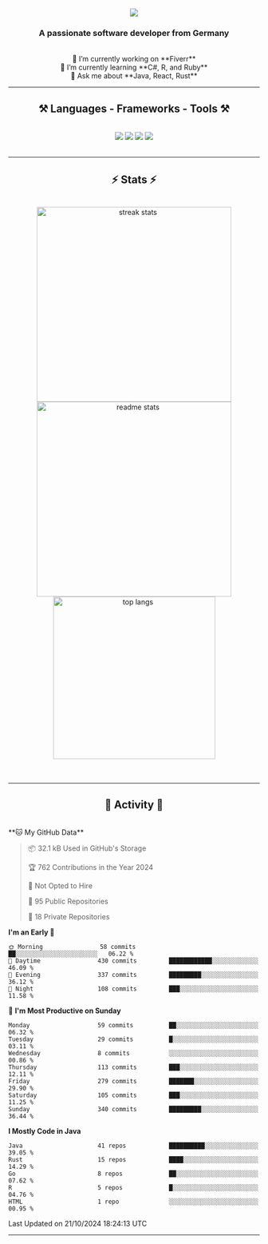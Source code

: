<h1 align="center">
    <img src="https://readme-typing-svg.herokuapp.com/?font=Righteous&size=35&center=true&vCenter=true&width=500&height=70&duration=4000&lines=Hi+There!+👋;+I'm+Luan+S.!;" />
</h1>

<h3 align="center">A passionate software developer from Germany</h3>

<br/>

<div align="center">
    🔭 I’m currently working on **Fiverr**<br/>
    🌱 I’m currently learning **C#, R, and Ruby**<br/>
    💬 Ask me about **Java, React, Rust**<br/>
</div>

<hr/>

<h2 align="center">⚒️ Languages - Frameworks - Tools ⚒️</h2>
<br/>
<div align="center">
    <img src="https://skillicons.dev/icons?i=react,bootstrap,rust,html,css,github,figma,tailwind,git,r,php,postman" />
    <img src="https://skillicons.dev/icons?i=gradle,ruby,scala,go,postgres,redis,rabbitmq,gradle,java,nextjs,mysql,flask" />
    <img src="https://skillicons.dev/icons?i=angular,vite,vim,bun,c,discordjs,docker,flutter,sqlite,maven,nginx,npm" />
    <img src="https://skillicons.dev/icons?i=nodejs,python,javascript,typescript,kubernetes,firebase,mongodb,c" />
</div>
<br/>
<hr/>

<h2 align="center">⚡ Stats ⚡</h2>
<br/>
<div align="center">
  <img width="390" src="https://github-readme-streak-stats-salesp07.vercel.app/?user=luannndev&count_private=true&theme=react&border_radius=10" alt="streak stats"/>
  <img width="390" src="https://github-readme-stats-salesp07.vercel.app/api?username=luannndev&count_private=true&show_icons=true&theme=react&rank_icon=github&border_radius=10" alt="readme stats" />
  <br/>
  <img width="325" align="center" src="https://github-readme-stats-salesp07.vercel.app/api/top-langs/?username=luannndev&hide=HTML&langs_count=8&layout=compact&theme=react&border_radius=10&size_weight=0.5&count_weight=0.5&exclude_repo=github-readme-stats" alt="top langs" />
</div>
<br/><br/>

<hr/>

<h2 align="center">🐍 Activity 🐍</h2>
<br/>
<!--START_SECTION:waka-->
**🐱 My GitHub Data** 

> 📦 32.1 kB Used in GitHub's Storage 
 > 
> 🏆 762 Contributions in the Year 2024
 > 
> 🚫 Not Opted to Hire
 > 
> 📜 95 Public Repositories 
 > 
> 🔑 18 Private Repositories 
 > 
**I'm an Early 🐤** 

```text
🌞 Morning                58 commits          ██░░░░░░░░░░░░░░░░░░░░░░░   06.22 % 
🌆 Daytime                430 commits         ████████████░░░░░░░░░░░░░   46.09 % 
🌃 Evening                337 commits         █████████░░░░░░░░░░░░░░░░   36.12 % 
🌙 Night                  108 commits         ███░░░░░░░░░░░░░░░░░░░░░░   11.58 % 
```
📅 **I'm Most Productive on Sunday** 

```text
Monday                   59 commits          ██░░░░░░░░░░░░░░░░░░░░░░░   06.32 % 
Tuesday                  29 commits          █░░░░░░░░░░░░░░░░░░░░░░░░   03.11 % 
Wednesday                8 commits           ░░░░░░░░░░░░░░░░░░░░░░░░░   00.86 % 
Thursday                 113 commits         ███░░░░░░░░░░░░░░░░░░░░░░   12.11 % 
Friday                   279 commits         ███████░░░░░░░░░░░░░░░░░░   29.90 % 
Saturday                 105 commits         ███░░░░░░░░░░░░░░░░░░░░░░   11.25 % 
Sunday                   340 commits         █████████░░░░░░░░░░░░░░░░   36.44 % 
```


**I Mostly Code in Java** 

```text
Java                     41 repos            ██████████░░░░░░░░░░░░░░░   39.05 % 
Rust                     15 repos            ████░░░░░░░░░░░░░░░░░░░░░   14.29 % 
Go                       8 repos             ██░░░░░░░░░░░░░░░░░░░░░░░   07.62 % 
R                        5 repos             █░░░░░░░░░░░░░░░░░░░░░░░░   04.76 % 
HTML                     1 repo              ░░░░░░░░░░░░░░░░░░░░░░░░░   00.95 % 
```




 Last Updated on 21/10/2024 18:24:13 UTC
<!--END_SECTION:waka-->
<hr/>

<br/>
